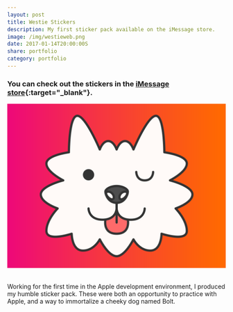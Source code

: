 ```yaml
---
layout: post
title: Westie Stickers
description: My first sticker pack available on the iMessage store.
image: /img/westieweb.png
date: 2017-01-14T20:00:00S
share: portfolio
category: portfolio
---
```


### You can check out the stickers in the [iMessage store](https://itunes.apple.com/us/app/westie-stickers/id1193470178?mt=8){:target="_blank"}.

<img class="col three lazyload" src="/img/1024x768.png" data-action="zoom" alt="" title="westie sticker"/>
<div class="col three caption">
&nbsp;
</div> 

Working for the first time in the Apple development environment, I produced my humble sticker pack. These were both an opportunity to practice with Apple, and a way to immortalize a cheeky dog named Bolt.

<div class="img_row">
	<img class="col one lazyload" src="{{ site.imgurl }}/img/b1.png" data-action="zoom" alt="" title="westie sticker"/>
	<img class="col one lazyload" src="{{ site.imgurl }}/img/b2.png" data-action="zoom" alt="" title="westie sticker"/>
	<img class="col one lazyload" src="{{ site.imgurl }}/img/b3.png" data-action="zoom" alt="" title="westie sticker"/>
</div>
<div class="img_row">
	<img class="col one lazyload" src="{{ site.imgurl }}/img/b4.png" data-action="zoom" alt="" title="westie sticker"/>
	<img class="col one lazyload" src="{{ site.imgurl }}/img/b5.png" data-action="zoom" alt="" title="westie sticker"/>
	<img class="col one lazyload" src="{{ site.imgurl }}/img/b6.png" data-action="zoom" alt="" title="westie sticker"/>
</div>
<div class="img_row">
	<img class="col one lazyload" src="{{ site.imgurl }}/img/b7.png" data-action="zoom" alt="" title="westie sticker"/>
	<img class="col one lazyload" src="{{ site.imgurl }}/img/b8.png" data-action="zoom" alt="" title="westie sticker"/>
	<img class="col one lazyload" src="{{ site.imgurl }}/img/b9.png" data-action="zoom" alt="" title="westie sticker"/>
</div>
<div class="img_row">
	<img class="col one lazyload" src="{{ site.imgurl }}/img/b10.png" data-action="zoom"  alt="" title="westie sticker"/>
	<img class="col one lazyload" src="{{ site.imgurl }}/img/b11.png" data-action="zoom"  alt="" title="westie sticker"/>
	<img class="col one lazyload" src="{{ site.imgurl }}/img/b12.png" data-action="zoom"  alt="" title="westie sticker"/>
</div>
<div class="img_row">
	<img class="col one lazyload" src="{{ site.imgurl }}/img/b13.png" data-action="zoom"  alt="" title="westie sticker"/>
	<img class="col one lazyload" src="{{ site.imgurl }}/img/b14.png" data-action="zoom"  alt="" title="westie sticker"/>
	<img class="col one lazyload" src="{{ site.imgurl }}/img/b15.png" data-action="zoom"  alt="" title="westie sticker"/>
</div>
<div class="img_row">
	<img class="col one lazyload" src="{{ site.imgurl }}/img/b16.png" data-action="zoom"  alt="" title="westie sticker"/>
	<img class="col one lazyload" src="{{ site.imgurl }}/img/b17.png" data-action="zoom"  alt="" title="westie sticker"/>
	<img class="col one lazyload" src="{{ site.imgurl }}/img/b18.png" data-action="zoom"  alt="" title="westie sticker"/>
</div>
<div class="img_row">
	<img class="col one lazyload" src="{{ site.imgurl }}/img/b19.png" data-action="zoom"  alt="" title="westie sticker"/>
	<img class="col one lazyload" src="{{ site.imgurl }}/img/b20.png" data-action="zoom"  alt="" title="westie sticker"/>
	<img class="col one lazyload" src="{{ site.imgurl }}/img/b21.png" data-action="zoom"  alt="" title="westie sticker"/>
</div>
<div class="img_row">
	<img class="col one lazyload" src="{{ site.imgurl }}/img/b22.png" data-action="zoom"  alt="" title="westie sticker"/>
	<img class="col one lazyload" src="{{ site.imgurl }}/img/b23.png" data-action="zoom"  alt="" title="westie sticker"/>
	<img class="col one lazyload" src="{{ site.imgurl }}/img/b24.png" data-action="zoom"  alt="" title="westie sticker"/>
</div>
<div class="img_row">
	<img class="col one lazyload" src="{{ site.imgurl }}/img/b25.png" data-action="zoom"  alt="" title="westie sticker"/>
	<img class="col one lazyload" src="{{ site.imgurl }}/img/b26.png" data-action="zoom"  alt="" title="westie sticker"/>
	<img class="col one lazyload" src="{{ site.imgurl }}/img/b27.png" data-action="zoom"  alt="" title="westie sticker"/>
</div>
<div class="img_row">
	<img class="col one lazyload" src="{{ site.imgurl }}/img/b28.png" data-action="zoom"  alt="" title="westie sticker"/>
</div>